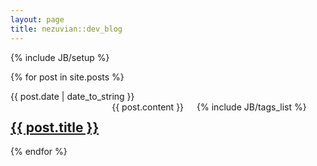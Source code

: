 ```yaml
---
layout: page
title: nezuvian::dev_blog
---
```

{% include JB/setup %}


{% for post in site.posts %}
<div class="posts row">
    <div class="date-sidebar two columns">
      <span>{{ post.date | date_to_string }}</span>
    </div>
    <div class="text-body ten columns">
      <h2 class="post-title"><a href="{{ BASE_PATH }}{{ post.url }}">{{ post.title }}</a></h2>      
      <div class="twelve columns">
        {{ post.content }}
      </div>
      {% include JB/tags_list %}
    </div>
</div>
{% endfor %}  